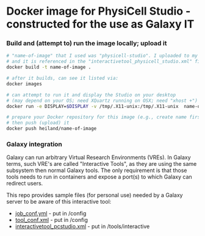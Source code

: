 
# Docker image for PhysiCell Studio - constructed for the use as Galaxy IT


### Build and (attempt to) run the image locally; upload it

```bash
# "name-of-image" that I used was "physicell-studio". I uploaded to my (heiland) Docker Hub
# and it is referenced in the "interactivetool_physicell_studio.xml" file (below)
docker build -t name-of-image .

# after it builds, can see it listed via:
docker images

# can attempt to run it and display the Studio on your desktop
# (may depend on your OS; need XQuartz running on OSX; need "xhost +")
docker run -e DISPLAY=$DISPLAY -v /tmp/.X11-unix:/tmp/.X11-unix  name-of-image  /usr/local/pcstudio-venv/bin/python3 /opt/pcstudio/bin/studio.py -c /opt/pcstudio/config/PhysiCell_settings.xml

# prepare your Docker repository for this image (e.g., create name first; login from cmd line),
# then push (upload) it
docker push heiland/name-of-image
```

### Galaxy integration

Galaxy can run arbitrary Virtual Research Environments (VREs). In Galaxy terms, such VRE's are called "Interactive Tools", as they are using the same subsystem then normal Galaxy tools.
The only requirement is that those tools needs to run in containers and expose a port(s) to which Galaxy can redirect users. 

This repo provides sample files (for personal use) needed by a Galaxy server to be aware of this interactive tool:
* [job_conf.yml](./job_conf.yml) - put in /config
* [tool_conf.xml](./tool_conf.xml) - put in /config
* [interactivetool_pcstudio.xml](./interactivetool_pcstudio.xml) - put in /tools/interactive
